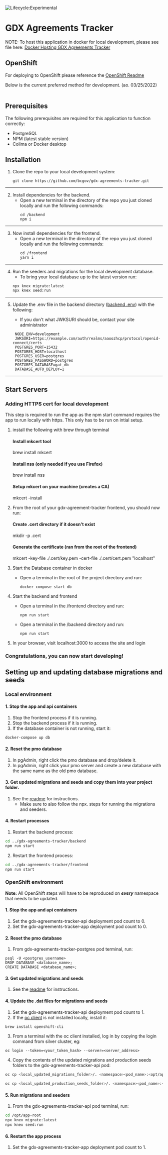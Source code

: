 ![Lifecycle:Experimental](https://img.shields.io/badge/Lifecycle-Experimental-339999)

# GDX Agreements Tracker

NOTE: To host this application in docker for local development, please see file here: [Docker Hosting GDX Agreements Tracker](/documentation/README.md)

## OpenShift
For deploying to OpenShift please reference the [OpenShift Readme](./openshift/templates/README.md)

Below is the current preferred method for development. (ao. 03/25/2022)<br><br>

## Prerequisites

The following prerequisites are required for this application to function correctly:

*   PostgreSQL
*   NPM (latest stable version)
*   Colima or Docker desktop

## Installation

1.  Clone the repo to your local development system:
    ```
    git clone https://github.com/bcgov/gdx-agreements-tracker.git
    ```
---

2. Install dependencies for the backend.
    * Open a new terminal in the directory of the repo you just cloned locally and run the following commands: 
        ```
        cd /backend
        npm i
        ```
---

3. Now install dependencies for the frontend.
    * Open a new terminal in the directory of the repo you just cloned locally and run the following commands: 
        ```
        cd /frontend
        yarn i
        ```
---

4. Run the seeders and migrations for the local development database.
    * To bring your local database up to the latest version run:
    ```
    npx knex migrate:latest
    npx knex seed:run
    ```
---

5. Update the .env file in the backend directory ([backend .env](/backend/.env)) with the following:
    * If you don't what JWKSURI should be, contact your site administrator

   ```
    NODE_ENV=development
    JWKSURI=https://example.com/auth/realms/aaoozhcp/protocol/openid-connect/certs
    POSTGRES_PORT=15432
    POSTGRES_HOST=localhost
    POSTGRES_USER=postgres
    POSTGRES_PASSWORD=postgres
    POSTGRES_DATABASE=gat_db
    DATABASE_AUTO_DEPLOY=1
   ```
  ---

## Start Servers
### Adding HTTPS cert for local development
This step is required to run the app as the npm start command requires the app to run locally with https.  This only has to be run on intial setup.

1. install the following with brew through terminal
    #### Install mkcert tool
    brew install mkcert

    #### Install nss (only needed if you use Firefox)
    brew install nss

    #### Setup mkcert on your machine (creates a CA)
    mkcert -install

2. From the root of your gdx-agreement-tracker frontend, you should now run:
    #### Create .cert directory if it doesn't exist
    mkdir -p .cert

    #### Generate the certificate (ran from the root of the frontend)
    mkcert -key-file ./.cert/key.pem -cert-file ./.cert/cert.pem "localhost"


1. Start the Database container in docker
    *   Open a terminal in the root of the project directory and run:
         ```
         docker compose start db
         ```

2. Start the backend and frontend
    *   Open a terminal in the /frontend directory and run:
        ```
        npm run start
        ```
    *   Open a terminal in the /backend directory and run:
         ```
         npm run start
         ```

3. In your browser, visit localhost:3000 to access the site and login


### Congratulations, you can now start developing!

## Setting up and updating database migrations and seeds
### Local environment
#### 1. Stop the app and api containers
1. Stop the frontend process if it is running.
2. Stop the backend process if it is running.
3. If the database container is not running, start it:
```bash
docker-compose up db
```
#### 2. Reset the pmo database
1. In pgAdmin, right click the pmo database and drop/delete it.
2. In pgAdmin, right click your pmo server and create a new database with the same name as the old pmo database.
#### 3. Get updated migrations and seeds and copy them into your project folder.
1. See the [readme](https://apps.itsm.gov.bc.ca/bitbucket/projects/DES/repos/pmo-mssql-converter/browse/README.md?useDefaultHandler=true#50) for instructions.
   * Make sure to also follow the npx. steps for running the migrations and seeders.
#### 4. Restart processes
1. Restart the backend process:
```bash
cd ../gdx-agreements-tracker/backend
npm run start
```
2. Restart the frontend process:
```bash
cd ../gdx-agreements-tracker/frontend
npm run start
```
### OpenShift environment
**Note:** All OpenShift steps will have to be reproduced on ***every*** namespace that needs to be updated.
#### 1. Stop the app and api containers
1. Set the gdx-agreements-tracker-api deployment pod count to 0.
2. Set the gdx-agreements-tracker-app deployment pod count to 0.
#### 2. Reset the pmo database
1. From gdx-agreements-tracker-postgres pod terminal, run:
```postgres
psql -U <postgres_username>
DROP DATABASE <database_name>;
CREATE DATABASE <database_name>;
```

#### 3. Get updated migrations and seeds
1. See the [readme](https://apps.itsm.gov.bc.ca/bitbucket/projects/DES/repos/pmo-mssql-converter/browse/README.md?useDefaultHandler=true#50) for instructions.
#### 4. Update the .dat files for migrations and seeds
1. Set the gdx-agreements-tracker-api deployment pod count to 1.
2. If the [oc client](https://docs.openshift.com/container-platform/4.11/cli_reference/openshift_cli/getting-started-cli.html) is not installed locally, install it:
```bash
brew install openshift-cli
```
3. From a terminal with the oc client installed, log in by copying the login command from silver cluster, eg:
```
oc login --token=<your_token_hash> --server=<server_address>
```
4. Copy the contents of the updated migrations and production seeds folders to the gdx-agreements-tracker-api pod:
```bash
oc cp <local_updated_migrations_folder>/. <namespace><pod_name>:<opt/api-root/src/database/migrations>

oc cp <local_updated_production_seeds_folder>/. <namespace><pod_name>:<opt/api-root/src/database/production_seeds>
```

#### 5. Run migrations and seeders
1. From the gdx-agreements-tracker-api pod terminal, run:
```bash
cd /opt/app-root
npx knex migrate:latest
npx knex seed:run
```
#### 6. Restart the app process
1. Set the gdx-agreements-tracker-app deployment pod count to 1.
